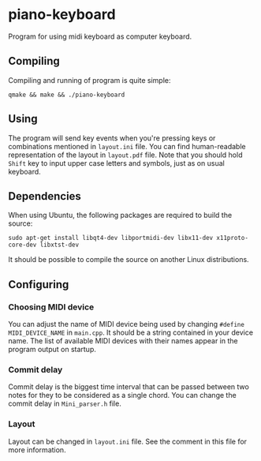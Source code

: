 piano-keyboard
==============

Program for using midi keyboard as computer keyboard.

Compiling
---------

Compiling and running of program is quite simple:

    qmake && make && ./piano-keyboard
    
Using
-----

The program will send key events when you're pressing keys or combinations mentioned in `layout.ini` file.
You can find human-readable representation of the layout in `layout.pdf` file. Note that you should hold
`Shift` key to input upper case letters and symbols, just as on usual keyboard.

Dependencies
------------

When using Ubuntu, the following packages are required to build the source:

    sudo apt-get install libqt4-dev libportmidi-dev libx11-dev x11proto-core-dev libxtst-dev
    
It should be possible to compile the source on another Linux distributions.

Configuring
-----------

### Choosing MIDI device

You can adjust the name of MIDI device being used by changing `#define MIDI_DEVICE_NAME` in `main.cpp`. 
It should be a string contained in your device name. The list of available MIDI devices with their names
appear in the program output on startup.

### Commit delay

Commit delay is the biggest time interval that can be passed between two notes for they to be considered as
a single chord. You can change the commit delay in `Mini_parser.h` file.

### Layout

Layout can be changed in `layout.ini` file. See the comment in this file for more information.
